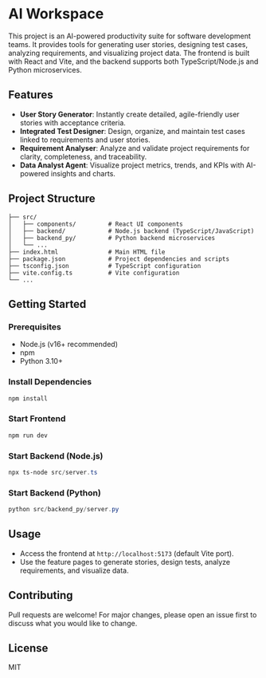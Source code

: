 # AI Workspace

This project is an AI-powered productivity suite for software development teams. It provides tools for generating user stories, designing test cases, analyzing requirements, and visualizing project data. The frontend is built with React and Vite, and the backend supports both TypeScript/Node.js and Python microservices.

## Features

- **User Story Generator**: Instantly create detailed, agile-friendly user stories with acceptance criteria.
- **Integrated Test Designer**: Design, organize, and maintain test cases linked to requirements and user stories.
- **Requirement Analyser**: Analyze and validate project requirements for clarity, completeness, and traceability.
- **Data Analyst Agent**: Visualize project metrics, trends, and KPIs with AI-powered insights and charts.

## Project Structure

```
├── src/
│   ├── components/         # React UI components
│   ├── backend/            # Node.js backend (TypeScript/JavaScript)
│   ├── backend_py/         # Python backend microservices
│   └── ...
├── index.html              # Main HTML file
├── package.json            # Project dependencies and scripts
├── tsconfig.json           # TypeScript configuration
├── vite.config.ts          # Vite configuration
└── ...
```

## Getting Started

### Prerequisites
- Node.js (v16+ recommended)
- npm
- Python 3.10+

### Install Dependencies
```powershell
npm install
```

### Start Frontend
```powershell
npm run dev
```

### Start Backend (Node.js)
```powershell
npx ts-node src/server.ts
```

### Start Backend (Python)
```powershell
python src/backend_py/server.py
```

## Usage
- Access the frontend at `http://localhost:5173` (default Vite port).
- Use the feature pages to generate stories, design tests, analyze requirements, and visualize data.

## Contributing
Pull requests are welcome! For major changes, please open an issue first to discuss what you would like to change.

## License
MIT
